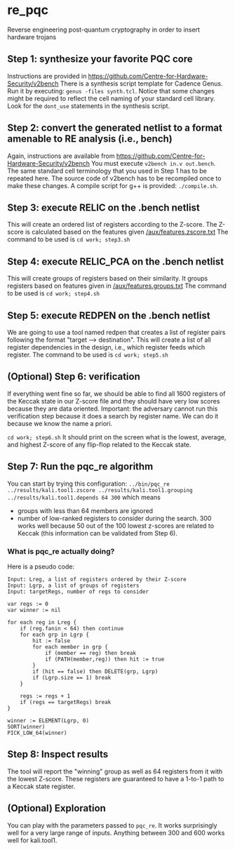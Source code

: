 # re_pqc
Reverse engineering post-quantum cryptography in order to insert hardware trojans

## Step 1: synthesize your favorite PQC core
Instructions are provided in https://github.com/Centre-for-Hardware-Security/v2bench 
There is a synthesis script template for Cadence Genus. Run it by executing: `genus -files synth.tcl`. Notice that some changes might be required to reflect the cell naming of your standard cell library. Look for the `dont_use` statements in the synthesis script.

## Step 2: convert the generated netlist to a format amenable to RE analysis (i.e., bench)
Again, instructions are available from https://github.com/Centre-for-Hardware-Security/v2bench
You must execute `v2bench in.v out.bench`. The same standard cell terminology that you used in Step 1 has to be repeated here. The source code of v2bench has to be recompiled once to make these changes. A compile script for g++ is provided: `./compile.sh`.

## Step 3: execute RELIC on the .bench netlist
This will create an ordered list of registers according to the Z-score. The Z-score is calculated based on the features given [/aux/features.zscore.txt](/aux/features.zscore.txt)
The command to be used is `cd work; step3.sh`

## Step 4: execute RELIC_PCA on the .bench netlist
This will create groups of registers based on their similarity. It groups registers based on features given in [/aux/features.groups.txt](/aux/features.groups.txt)
The command to be used is `cd work; step4.sh`

## Step 5: execute REDPEN on the .bench netlist
We are going to use a tool named redpen that creates a list of register pairs following the format "target --> destination". This will create a list of all register dependencies in the design, i.e., which register feeds which register. The command to be used is `cd work; step5.sh`

## (Optional) Step 6: verification
If everything went fine so far, we should be able to find all 1600 registers of the Keccak state in our Z-score file and they should have very low scores because they are data oriented. Important: the adversary cannot run this verification step because it does a search by register name. We can do it because we know the name a priori.

`cd work; step6.sh`
It should print on the screen what is the lowest, average, and highest Z-score of any flip-flop related to the Keccak state.

## Step 7: Run the pqc_re algorithm
You can start by trying this configuration:
`../bin/pqc_re ../results/kali.tool1.zscore ../results/kali.tool1.grouping ../results/kali.tool1.depends 64 300`
which means 
- groups with less than 64 members are ignored
- number of low-ranked registers to consider during the search. 300 works well because 50 out of the 100 lowest z-scores are related to Keccak (this information can be validated from Step 6). 

### What is pqc_re actually doing? ###
Here is a pseudo code:

```
Input: Lreg, a list of registers ordered by their Z-score
Input: Lgrp, a list of groups of registers
Input: targetRegs, number of regs to consider

var regs := 0
var winner := nil

for each reg in Lreg {
	if (reg.fanin < 64) then continue
	for each grp in Lgrp {
		hit := false
		for each member in grp {
			if (member == reg) then break
			if (PATH(member,reg)) then hit := true
		}
		if (hit == false) then DELETE(grp, Lgrp)
		if (Lgrp.size == 1) break
	}
	
	regs := regs + 1
	if (regs == targetRegs) break
}

winner := ELEMENT(Lgrp, 0)
SORT(winner)
PICK_LOW_64(winner)

```

## Step 8: Inspect results
The tool will report the "winning" group as well as 64 registers from it with the lowest Z-score. These registers are guaranteed to have a 1-to-1 path to a Keccak state register. 

## (Optional) Exploration
You can play with the parameters passed to `pqc_re`. It works surprisingly well for a very large range of inputs. Anything between 300 and 600 works well for kali.tool1.
